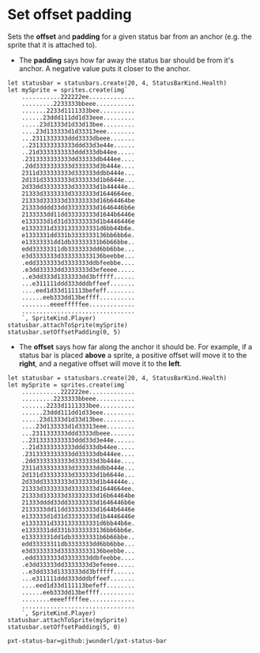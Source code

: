 # Set offset padding

Sets the **offset** and **padding** for a given status bar from an anchor (e.g. the sprite that it is attached to).

* The **padding** says how far away the status bar should be from it's anchor. A negative value puts it closer to the anchor.

```blocks
let statusbar = statusbars.create(20, 4, StatusBarKind.Health)
let mySprite = sprites.create(img`
    ...........222222ee.............
    .........2233333bbeee...........
    .......2233d1111333bee..........
    ......23ddd111dd1d33eee.........
    .....23d1333d1d33d13bee.........
    ....23d133333d1d33313eee........
    ...2311333333ddd3333dbeee.......
    ..2313333333333ddd33d3e44e......
    ..21d3333333333ddd333db44ee.....
    .2313333333333dd33333db444ee....
    .2dd3333333333d333333d3b444e....
    2311d333333333d333333ddbb444e...
    2d131d33333333d333333d1b6644e...
    2d33dd33333333d333333d1b44444e..
    21333d3333333d3333333d1644664ee.
    21333d333333d33333333d16b64464be
    21333dddd33dd33333333d1646446b6e
    2133333dd11dd33333333d1644b6446e
    e133333d1d31d33333333d1b4446446e
    e1333331d3331333333331d6bb44b6e.
    e1333331dd331b3333333136bb6bb6e.
    e13333331dd1db33333331b6b66bbe..
    edd33333311db3333333dd6bb6bbe...
    e3d3333333d333333333136beebbe...
    .edd3333333d3333333ddbfeebbe....
    .e3dd33333dd3333333d3efeeee.....
    ..e3dd333d1333333dd3bfffff......
    ...e311111ddd333dddbffeef.......
    ....eed1d33d111113befeff........
    ......eeb333dd13beffff..........
    ........eeeefffffee.............
    ................................
    `, SpriteKind.Player)
statusbar.attachToSprite(mySprite)
statusbar.setOffsetPadding(0, 5)
```

* The **offset** says how far along the anchor it should be. For example, if a status bar is placed **above** a sprite,
a positive offset will move it to the **right**, and a negative offset will move it to the **left**.

```blocks
let statusbar = statusbars.create(20, 4, StatusBarKind.Health)
let mySprite = sprites.create(img`
    ...........222222ee.............
    .........2233333bbeee...........
    .......2233d1111333bee..........
    ......23ddd111dd1d33eee.........
    .....23d1333d1d33d13bee.........
    ....23d133333d1d33313eee........
    ...2311333333ddd3333dbeee.......
    ..2313333333333ddd33d3e44e......
    ..21d3333333333ddd333db44ee.....
    .2313333333333dd33333db444ee....
    .2dd3333333333d333333d3b444e....
    2311d333333333d333333ddbb444e...
    2d131d33333333d333333d1b6644e...
    2d33dd33333333d333333d1b44444e..
    21333d3333333d3333333d1644664ee.
    21333d333333d33333333d16b64464be
    21333dddd33dd33333333d1646446b6e
    2133333dd11dd33333333d1644b6446e
    e133333d1d31d33333333d1b4446446e
    e1333331d3331333333331d6bb44b6e.
    e1333331dd331b3333333136bb6bb6e.
    e13333331dd1db33333331b6b66bbe..
    edd33333311db3333333dd6bb6bbe...
    e3d3333333d333333333136beebbe...
    .edd3333333d3333333ddbfeebbe....
    .e3dd33333dd3333333d3efeeee.....
    ..e3dd333d1333333dd3bfffff......
    ...e311111ddd333dddbffeef.......
    ....eed1d33d111113befeff........
    ......eeb333dd13beffff..........
    ........eeeefffffee.............
    ................................
    `, SpriteKind.Player)
statusbar.attachToSprite(mySprite)
statusbar.setOffsetPadding(5, 0)
```

```package
pxt-status-bar=github:jwunderl/pxt-status-bar
```
